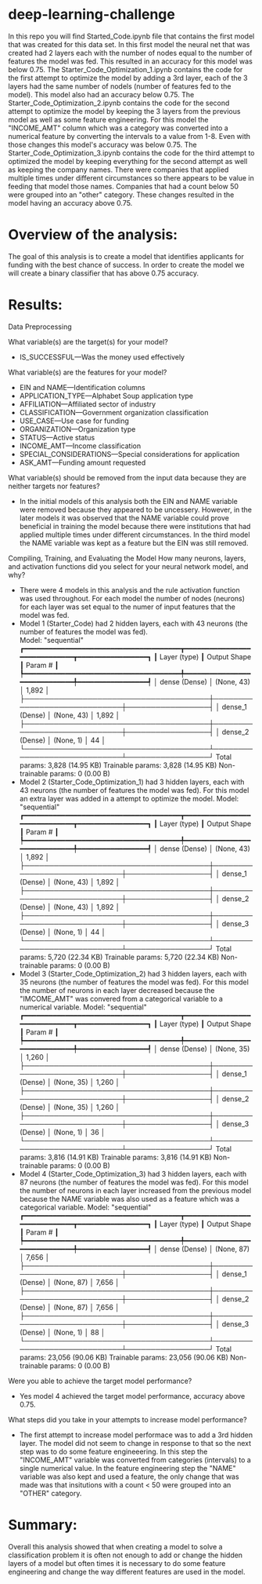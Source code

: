 # deep-learning-challenge

In this repo you will find Started_Code.ipynb file that contains the first model that was created for this data set.  In this first model the neural net that was created had 2 layers each with the number of nodes equal to the number of features the model was fed. This resulted in an accuracy for this model was below 0.75.
The Starter_Code_Optimization_1.ipynb contains the code for the first attempt to optimize the model by adding a 3rd layer, each of the 3 layers had the same number of nodels (number of features fed to the model). This model also had an accuracy below 0.75. 
The Starter_Code_Optimization_2.ipynb contains the code for the second attempt to optimize the model by keeping the 3 layers from the previous model as well as some feature engineering.  For this model the "INCOME_AMT" column which was a category was converted into a numerical feature by converting the intervals to a value from 1-8.  Even with those changes this model's accuracy was below 0.75. 
The Starter_Code_Optimization_3.ipynb contains the code for the third attempt to optimized the model by keeping everything for the second attempt as well as keeping the company names.  There were companies that applied multiple times under different circumstances so there appears to be value in feeding that model those names.  Companies that had a count below 50 were grouped into an "other" category.  These changes resulted in the model having an accuracy above 0.75.  

# Overview of the analysis: 
The goal of this analysis is to create a model that identifies applicants for funding with the best chance of success.  In order to create the model we will create a binary classifier that has above 0.75 accuracy.  

# Results: 
Data Preprocessing

What variable(s) are the target(s) for your model?
- IS_SUCCESSFUL—Was the money used effectively

What variable(s) are the features for your model?
- EIN and NAME—Identification columns
- APPLICATION_TYPE—Alphabet Soup application type
- AFFILIATION—Affiliated sector of industry
- CLASSIFICATION—Government organization classification
- USE_CASE—Use case for funding
- ORGANIZATION—Organization type
- STATUS—Active status
- INCOME_AMT—Income classification
- SPECIAL_CONSIDERATIONS—Special considerations for application
- ASK_AMT—Funding amount requested

What variable(s) should be removed from the input data because they are neither targets nor features?
- In the initial models of this analysis both the EIN and NAME variable were removed because they appeared to be uncessery.  However, in the later models it was observed that the NAME variable could prove beneficial in training the model because there were institutions that had applied multiple times under different circumstances.  In the third model the NAME variable was kept as a feature but the EIN was still removed. 

Compiling, Training, and Evaluating the Model
How many neurons, layers, and activation functions did you select for your neural network model, and why?
- There were 4 models in this analysis and the rule activation function was used throughout.  For each model the number of nodes (neurons) for each layer was set equal to the numer of input features that the model was fed.
- Model 1 (Starter_Code) had 2 hidden layers, each with 43 neurons (the number of features the model was fed).  
Model: "sequential"
┏━━━━━━━━━━━━━━━━━━━━━━━━━━━━━━━━━━━━━━┳━━━━━━━━━━━━━━━━━━━━━━━━━━━━━┳━━━━━━━━━━━━━━━━━┓
┃ Layer (type)                         ┃ Output Shape                ┃         Param # ┃
┡━━━━━━━━━━━━━━━━━━━━━━━━━━━━━━━━━━━━━━╇━━━━━━━━━━━━━━━━━━━━━━━━━━━━━╇━━━━━━━━━━━━━━━━━┩
│ dense (Dense)                        │ (None, 43)                  │           1,892 │
├──────────────────────────────────────┼─────────────────────────────┼─────────────────┤
│ dense_1 (Dense)                      │ (None, 43)                  │           1,892 │
├──────────────────────────────────────┼─────────────────────────────┼─────────────────┤
│ dense_2 (Dense)                      │ (None, 1)                   │              44 │
└──────────────────────────────────────┴─────────────────────────────┴─────────────────┘
 Total params: 3,828 (14.95 KB)
 Trainable params: 3,828 (14.95 KB)
 Non-trainable params: 0 (0.00 B)
- Model 2 (Starter_Code_Optimization_1) had 3 hidden layers, each with 43 neurons (the number of features the model was fed).  For this model an extra layer was added in a attempt to optimize the model. 
Model: "sequential"
┏━━━━━━━━━━━━━━━━━━━━━━━━━━━━━━━━━━━━━━┳━━━━━━━━━━━━━━━━━━━━━━━━━━━━━┳━━━━━━━━━━━━━━━━━┓
┃ Layer (type)                         ┃ Output Shape                ┃         Param # ┃
┡━━━━━━━━━━━━━━━━━━━━━━━━━━━━━━━━━━━━━━╇━━━━━━━━━━━━━━━━━━━━━━━━━━━━━╇━━━━━━━━━━━━━━━━━┩
│ dense (Dense)                        │ (None, 43)                  │           1,892 │
├──────────────────────────────────────┼─────────────────────────────┼─────────────────┤
│ dense_1 (Dense)                      │ (None, 43)                  │           1,892 │
├──────────────────────────────────────┼─────────────────────────────┼─────────────────┤
│ dense_2 (Dense)                      │ (None, 43)                  │           1,892 │
├──────────────────────────────────────┼─────────────────────────────┼─────────────────┤
│ dense_3 (Dense)                      │ (None, 1)                   │              44 │
└──────────────────────────────────────┴─────────────────────────────┴─────────────────┘
 Total params: 5,720 (22.34 KB)
 Trainable params: 5,720 (22.34 KB)
 Non-trainable params: 0 (0.00 B)
- Model 3 (Starter_Code_Optimization_2) had 3 hidden layers, each with 35 neurons (the number of features the model was fed). For this model the number of neurons in each layer decreased because the "IMCOME_AMT" was convered from a categorical variable to a numerical variable. 
Model: "sequential"
┏━━━━━━━━━━━━━━━━━━━━━━━━━━━━━━━━━━━━━━┳━━━━━━━━━━━━━━━━━━━━━━━━━━━━━┳━━━━━━━━━━━━━━━━━┓
┃ Layer (type)                         ┃ Output Shape                ┃         Param # ┃
┡━━━━━━━━━━━━━━━━━━━━━━━━━━━━━━━━━━━━━━╇━━━━━━━━━━━━━━━━━━━━━━━━━━━━━╇━━━━━━━━━━━━━━━━━┩
│ dense (Dense)                        │ (None, 35)                  │           1,260 │
├──────────────────────────────────────┼─────────────────────────────┼─────────────────┤
│ dense_1 (Dense)                      │ (None, 35)                  │           1,260 │
├──────────────────────────────────────┼─────────────────────────────┼─────────────────┤
│ dense_2 (Dense)                      │ (None, 35)                  │           1,260 │
├──────────────────────────────────────┼─────────────────────────────┼─────────────────┤
│ dense_3 (Dense)                      │ (None, 1)                   │              36 │
└──────────────────────────────────────┴─────────────────────────────┴─────────────────┘
 Total params: 3,816 (14.91 KB)
 Trainable params: 3,816 (14.91 KB)
 Non-trainable params: 0 (0.00 B)
- Model 4 (Starter_Code_Optimization_3) had 3 hidden layers, each with 87 neurons (the number of features the model was fed). For this model the number of neurons in each layer increased from the previous model because the NAME variable was also used as a feature which was a categorical variable.
Model: "sequential"
┏━━━━━━━━━━━━━━━━━━━━━━━━━━━━━━━━━━━━━━┳━━━━━━━━━━━━━━━━━━━━━━━━━━━━━┳━━━━━━━━━━━━━━━━━┓
┃ Layer (type)                         ┃ Output Shape                ┃         Param # ┃
┡━━━━━━━━━━━━━━━━━━━━━━━━━━━━━━━━━━━━━━╇━━━━━━━━━━━━━━━━━━━━━━━━━━━━━╇━━━━━━━━━━━━━━━━━┩
│ dense (Dense)                        │ (None, 87)                  │           7,656 │
├──────────────────────────────────────┼─────────────────────────────┼─────────────────┤
│ dense_1 (Dense)                      │ (None, 87)                  │           7,656 │
├──────────────────────────────────────┼─────────────────────────────┼─────────────────┤
│ dense_2 (Dense)                      │ (None, 87)                  │           7,656 │
├──────────────────────────────────────┼─────────────────────────────┼─────────────────┤
│ dense_3 (Dense)                      │ (None, 1)                   │              88 │
└──────────────────────────────────────┴─────────────────────────────┴─────────────────┘
 Total params: 23,056 (90.06 KB)
 Trainable params: 23,056 (90.06 KB)
 Non-trainable params: 0 (0.00 B)
 
Were you able to achieve the target model performance?
- Yes model 4 achieved the target model performance, accuracy above 0.75. 

What steps did you take in your attempts to increase model performance?
- The first attempt to increase model performace was to add a 3rd hidden layer.  The model did not seem to change in response to that so the next step was to do some feature engineeering.  In this step the "INCOME_AMT" variable was converted from categories (intervals) to a single numerical value. In the feature engineering step the "NAME" variable was also kept and used a feature, the only change that was made was that insitutions with a count < 50 were grouped into an "OTHER" category.  

# Summary: 
Overall this analysis showed that when creating a model to solve a classification problem it is often not enough to add or change the hidden layers of a model but often times it is necessary to do some feature engineering and change the way different features are used in the model.  
